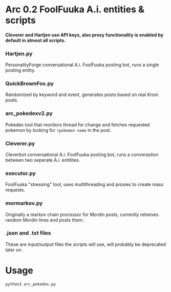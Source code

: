 # Arc 0.2 FoolFuuka A.i. entities & scripts

#### Cleverer and Hartjen use API keys, also proxy functionality is enabled by default in almost all scripts.

### Hartjen.py
PersonalityForge conversational A.i. FoolFuuka posting bot, runs a single posting entity.

### QuickBrownFox.py
Randomized by keyword and event, generates posts based on real Kroni posts.

### arc_pokedexv2.py
Pokedex tool that monitors thread for change and fetches requested pokemon by looking for ```!pokemon name``` in the post.

### Cleverer.py
Cleverbot conversational A.i. FoolFuuka posting bot, runs a converastion between two seperate A.i. entitites.

### executor.py
FoolFuuka "stressing" tool, uses multithreading and proxies to create mass requests.

### mormarkov.py
Originally a markov chain processor for Mordin posts, currently retreives random Mordin lines and posts them.

### .json and .txt files
These are input/output files the scripts will use, will probably be deprecated later on.

# Usage
```python3 arc_pokedex.py```
